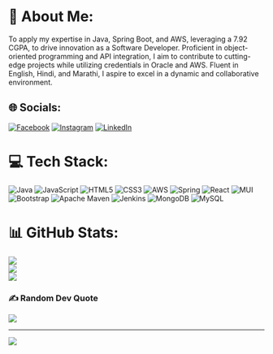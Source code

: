 # 💫 About Me:
 To apply my expertise in Java, Spring Boot, and AWS, leveraging a 7.92 CGPA, to drive innovation as a Software Developer. Proficient in object-oriented programming and API integration, I aim to contribute to cutting-edge projects while utilizing credentials in Oracle and AWS. Fluent in English, Hindi, and Marathi, I aspire to excel in a dynamic and collaborative environment.


## 🌐 Socials:
[![Facebook](https://img.shields.io/badge/Facebook-%231877F2.svg?logo=Facebook&logoColor=white)](https://facebook.com/Rushikes.S.J.Official) [![Instagram](https://img.shields.io/badge/Instagram-%23E4405F.svg?logo=Instagram&logoColor=white)](https://instagram.com/i.am.rushikesh.jadhav) [![LinkedIn](https://img.shields.io/badge/LinkedIn-%230077B5.svg?logo=linkedin&logoColor=white)](https://linkedin.com/in/Rushikeshjadhavofficial) 

# 💻 Tech Stack:
![Java](https://img.shields.io/badge/java-%23ED8B00.svg?style=for-the-badge&logo=openjdk&logoColor=white) ![JavaScript](https://img.shields.io/badge/javascript-%23323330.svg?style=for-the-badge&logo=javascript&logoColor=%23F7DF1E) ![HTML5](https://img.shields.io/badge/html5-%23E34F26.svg?style=for-the-badge&logo=html5&logoColor=white) ![CSS3](https://img.shields.io/badge/css3-%231572B6.svg?style=for-the-badge&logo=css3&logoColor=white) ![AWS](https://img.shields.io/badge/AWS-%23FF9900.svg?style=for-the-badge&logo=amazon-aws&logoColor=white) ![Spring](https://img.shields.io/badge/spring-%236DB33F.svg?style=for-the-badge&logo=spring&logoColor=white) ![React](https://img.shields.io/badge/react-%2320232a.svg?style=for-the-badge&logo=react&logoColor=%2361DAFB) ![MUI](https://img.shields.io/badge/MUI-%230081CB.svg?style=for-the-badge&logo=mui&logoColor=white) ![Bootstrap](https://img.shields.io/badge/bootstrap-%238511FA.svg?style=for-the-badge&logo=bootstrap&logoColor=white) ![Apache Maven](https://img.shields.io/badge/Apache%20Maven-C71A36?style=for-the-badge&logo=Apache%20Maven&logoColor=white) ![Jenkins](https://img.shields.io/badge/jenkins-%232C5263.svg?style=for-the-badge&logo=jenkins&logoColor=white) ![MongoDB](https://img.shields.io/badge/MongoDB-%234ea94b.svg?style=for-the-badge&logo=mongodb&logoColor=white) ![MySQL](https://img.shields.io/badge/mysql-%2300000f.svg?style=for-the-badge&logo=mysql&logoColor=white)
# 📊 GitHub Stats:
![](https://github-readme-stats.vercel.app/api?username=RushikeshSJ&theme=jolly&hide_border=false&include_all_commits=false&count_private=false)<br/>
![](https://github-readme-streak-stats.herokuapp.com/?user=RushikeshSJ&theme=jolly&hide_border=false)<br/>
![](https://github-readme-stats.vercel.app/api/top-langs/?username=RushikeshSJ&theme=jolly&hide_border=false&include_all_commits=false&count_private=false&layout=compact)

### ✍️ Random Dev Quote
![](https://quotes-github-readme.vercel.app/api?type=horizontal&theme=radical)

---
[![](https://visitcount.itsvg.in/api?id=RushikeshSJ&icon=0&color=0)](https://visitcount.itsvg.in)

<!-- Proudly created with GPRM ( https://gprm.itsvg.in ) -->
